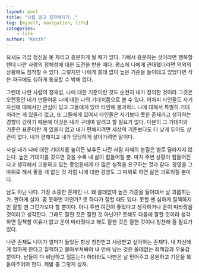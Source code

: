 ```yaml
---
layout: post
title: "나를 알고 침착해지기.."
tag: [myself, navigation, life]
categories:
    - life
author: "Keith"
---
```


요새도 가끔 정신을 못 차리고 흥분하게 될 때가 있다. 기뻐서 흥분하는 것이라면 행복할텐데 나란 사람의 정체성에 대한 도전을 받을 때다. 평소에 나에게 관대했더라면 의외의 상황에도 침착할 수 있다. 그렇지만 나에게 쓸데 없이 높은 기준을 들이대고 있었다면 작은 자극에도 심하게 동요할 수 밖에 없다. 

그런데 나란 사람의 정체성, 나에 대한 기준이란 것도 순전히 내가 정의한 것이라 그것은 오랜동안 내가 만들어온 나에 대한 나의 기대치쯤으로 볼 수 있다. 어차피 타인들도 자기 자신에 대해서만 관심이 있고 그들에게 있어 타인에 불과하느 나에 대해서 특별히 기대치라는 게 있을리 없고, 또 그들에게 있어서 타인들은 자기보다 못한 존재라고 생각하는 경향이 강하기 때문에 이것은 내가 구태여 알려고 할 필요가 없다. 다분히 그 기대치와 기준은 표준이란 게 있을리 없고 내가 편해지려면 세상의 기준보다도 더 낮게 두어도 상관이 없다. 내가 편해지고 내가 당당하게 살아가려면 말이다.

사실 내가 나에 대한 기대치를 높이든 낮추든 나란 사람 자체의 본질은 별로 달라지지 않는다. 높은 기대치를 갖으면 갖을 수록 내 삶이 힘들어질 뿐. 마치 주변 상황이 힘들어진다고 생각해서 고용하고 있는 종업원에게 더 많은 실적을 요구하는 것과 같다. 경영을 그 따위로 해서 좋을 게 없는 것 처럼 나에 대한 경영도 그 따위로 하면 삶은 괴로워질 뿐이다. 

남도 아닌 나다. 가장 소중한 존재인 나. 왜 쓸데없이 높은 기준을 들이대서 날 괴롭히는가. 편하게 살자. 좀 못하면 어떤가? 못 하다가 잘할 때도 있다. 못할 땐 심하게 질책하지만 잘할 땐 그런가보다 할 뿐이다. 아니 주변 여건이 좋았다고 생각하거나 운이 따라줬을 것이라고 생각한다. 그래도 잘한 것은 잘한 것 아닌가? 못해도 다음에 잘할 것이라 생각하면 질책할 이유가 없고 운이 따라줬다고 해도 잘한 것은 잘한 것이니 칭찬해 줄 필요가 있다.

나란 존재도 나이가 얼마가 들었든 항상 칭찬받고 사랑받고 싶어하는 존재다. 내 자신에게 엄하게 한다고 질책하고 몰아부쳐봐야 내 안에 남는 것은 쓸데없는 죄책감과 우울감뿐이다. 남들이 다 비난하고 헐뜯는다 하더라도 나만은 날 믿어주고 응원하고 기운을 북돋아주어야 한다. 제발 좀 그렇게 살자. 